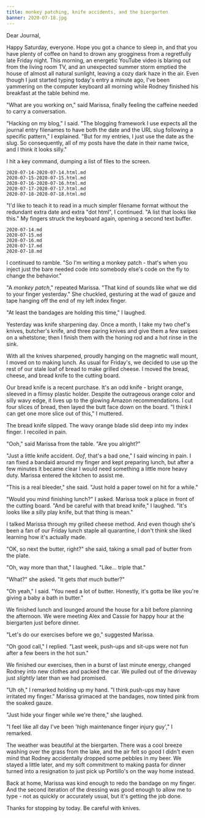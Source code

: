 ```yaml
---
title: monkey patching, knife accidents, and the biergarten
banner: 2020-07-18.jpg
---
```


Dear Journal,

Happy Saturday, everyone.  Hope you got a chance to sleep in, and that
you have plenty of coffee on hand to drown any grogginess from a
regretfully late Friday night.  This morning, an energetic YouTube
video is blaring out from the living room TV, and an unexpected summer
storm emptied the house of almost all natural sunlight, leaving a cozy
dark haze in the air.  Even though I just started typing today's entry
a minute ago, I've been yammering on the computer keyboard all morning
while Rodney finished his breakfast at the table behind me.

"What are you working on," said Marissa, finally feeling the caffeine
needed to carry a conversation.

"Hacking on my blog," I said.  "The blogging framework I use expects
all the journal entry filenames to have both the date and the URL slug
following a specific pattern," I explained.  "But for my entries, I
just use the date as the slug.  So consequently, all of my posts have
the date in their name twice, and I think it looks silly."

I hit a key command, dumping a list of files to the screen.

    2020-07-14-2020-07-14.html.md
    2020-07-15-2020-07-15.html.md
    2020-07-16-2020-07-16.html.md
    2020-07-17-2020-07-17.html.md
    2020-07-18-2020-07-18.html.md

"I'd like to teach it to read in a much simpler filename format
without the redundant extra date and extra "dot html", I continued.
"A list that looks like this."  My fingers struck the keyboard again,
opening a second text buffer.

    2020-07-14.md
    2020-07-15.md
    2020-07-16.md
    2020-07-17.md
    2020-07-18.md

I continued to ramble.  "So I'm writing a monkey patch - that's when
you inject just the bare needed code into somebody else's code on the
fly to change the behavior."

"A _monkey patch_," repeated Marissa.  "That kind of sounds like what
we did to your finger yesterday."  She chuckled, gesturing at the wad
of gauze and tape hanging off the end of my left index finger.

"At least the bandages are holding this time," I laughed.

Yesterday was knife sharpening day.  Once a month, I take my two
chef's knives, butcher's knife, and three paring knives and give them
a few swipes on a whetstone; then I finish them with the honing rod
and a hot rinse in the sink.

With all the knives sharpened, proudly hanging on the magnetic wall
mount, I moved on to making lunch.  As usual for Friday's, we decided
to use up the rest of our stale loaf of bread to make grilled cheese.
I moved the bread, cheese, and bread knife to the cutting board.

Our bread knife is a recent purchase.  It's an odd knife - bright
orange, sleeved in a flimsy plastic holder.  Despite the outrageous
orange color and silly wavy edge, it lives up to the glowing Amazon
recommendations.  I cut four slices of bread, then layed the butt face
down on the board.  "I think I can get one more slice out of this," I
muttered.

The bread knife slipped.  The wavy orange blade slid deep into my
index finger.  I recoiled in pain.

"Ooh," said Marissa from the table.  "Are you alright?"

"Just a little knife accident.  _Oof_, that's a bad one," I said
wincing in pain.  I ran fixed a bandaid around my finger and kept
preparing lunch, but after a few minutes it became clear I would need
something a little more heavy duty.  Marissa entered the kitchen to
assist me.

"This is a real bleeder," she said.  "Just hold a paper towel on hit
for a while."

"Would you mind finishing lunch?" I asked.  Marissa took a place in
front of the cutting board.  "And be careful with that bread knife," I
laughed.  "It's looks like a silly play knife, but that thing is
mean."

I talked Marissa through my grilled cheese method.  And even though
she's been a fan of our Friday lunch staple all quarantine, I don't
think she liked learning how it's actually made.

"OK, so next the butter, right?" she said, taking a small pad of
butter from the plate.

"Oh, way more than that," I laughed.  "Like... triple that."

"What?" she asked.  "It gets _that much_ butter?"

"Oh yeah," I said.  "You need a lot of butter.  Honestly, it's gotta
be like you're giving a baby a bath in butter."

We finished lunch and lounged around the house for a bit before
planning the afternoon.  We were meeting Alex and Cassie for happy
hour at the biergarten just before dinner.

"Let's do our exercises before we go," suggested Marissa.

"Oh good call," I replied.  "Last week, push-ups and sit-ups were not
fun after a few beers in the hot sun."

We finished our exercises, then in a burst of last minute energy,
changed Rodney into new clothes and packed the car.  We pulled out of
the driveway just _slightly_ later than we had promised.

"Uh oh," I remarked holding up my hand.  "I think push-ups may have
irritated my finger."  Marissa grimaced at the bandages, now tinted
pink from the soaked gauze.

"Just hide your finger while we're there," she laughed.

"I feel like all day I've been 'high maintenance finger injury guy',"
I remarked.

The weather was beautiful at the biergarten.  There was a cool breeze
washing over the grass from the lake, and the air felt so good I
didn't even mind that Rodney accidentally dropped some pebbles in my
beer.  We stayed a little later, and my soft commitment to making
pasta for dinner turned into a resignation to just pick up Portillo's
on the way home instead.

Back at home, Marissa was kind enough to redo the bandage on my
finger.  And the second iteration of the dressing was good enough to
allow me to type - not as quickly or accurately usual, but it's
getting the job done.

Thanks for stopping by today.  Be careful with knives.
